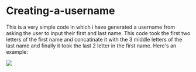 # Creating-a-username
This is a very simple code in which i have generated a username from asking the user to input their first and last name.
This code took the first two letters of the first name and concatinate it with the 3 middle letters of the last name and finally it took the last 2 letter in the first name.
Here's an example:


<img src="https://scontent.fhrk7-1.fna.fbcdn.net/v/t1.15752-9/134047554_800862153801034_7854672583031337303_n.png?_nc_cat=100&ccb=2&_nc_sid=ae9488&_nc_ohc=PI1xPVsHriwAX-uhEgt&_nc_ht=scontent.fhrk7-1.fna&oh=f8f613f039d275568ea7498127c7474a&oe=601113C6">
